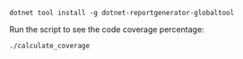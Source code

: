 ```
dotnet tool install -g dotnet-reportgenerator-globaltool
```

Run the script to see the code coverage percentage:

```
./calculate_coverage
```